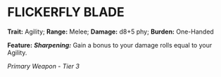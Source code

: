 ﻿# FLICKERFLY BLADE

**Trait:** Agility; **Range:** Melee; **Damage:** d8+5 phy; **Burden:** One-Handed

**Feature:** ***Sharpening:*** Gain a bonus to your damage rolls equal to your Agility.

*Primary Weapon - Tier 3*
